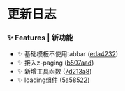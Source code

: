 # 更新日志 

### ✨ Features | 新功能

* ✨ 基础模板不使用tabbar ([eda4232](https://gitee.com/learn_15/uni-temp/commit/eda42329973cfcd98c8632da0db2734e86e79b13))
* ✨ 接入z-paging ([b507aad](https://gitee.com/learn_15/uni-temp/commit/b507aadf6b323f39e2b87603f3ca990bd72d7567))
* ✨ 新增工具函数 ([7d213a8](https://gitee.com/learn_15/uni-temp/commit/7d213a81f7bc7a72fd98f2bb4ad3a8d4cf5aca1f))
* ✨ loading组件 ([5a58522](https://gitee.com/learn_15/uni-temp/commit/5a58522f3338d1ebe994612f811c77b9d8a3b87f))
